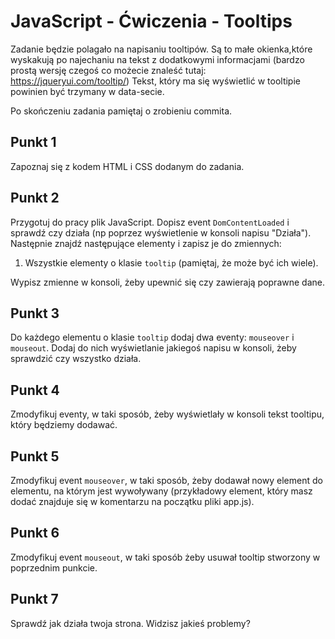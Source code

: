 # JavaScript - Ćwiczenia - Tooltips

Zadanie będzie polagało na napisaniu tooltipów. Są to małe okienka,które wyskakują po najechaniu na tekst z dodatkowymi informacjami (bardzo prostą wersję czegoś co możecie znaleść tutaj: https://jqueryui.com/tooltip/)
Tekst, który ma się wyświetlić w tooltipie powinien być trzymany w data-secie.

Po skończeniu zadania pamiętaj o zrobieniu commita.

## Punkt 1
Zapoznaj się z kodem HTML i CSS dodanym do zadania.  

## Punkt 2
Przygotuj do pracy plik JavaScript. Dopisz event ```DomContentLoaded``` i sprawdź czy działa (np poprzez wyświetlenie w konsoli napisu "Działa").
Następnie znajdź następujące elementy i zapisz je do zmiennych:

1. Wszystkie elementy o klasie ```tooltip``` (pamiętaj, że może być ich wiele).

Wypisz zmienne w konsoli, żeby upewnić się czy zawierają poprawne dane.

## Punkt 3
Do każdego elementu o klasie ```tooltip``` dodaj dwa eventy: ```mouseover``` i ```mouseout```. Dodaj do nich wyświetlanie jakiegoś napisu w konsoli, żeby sprawdzić czy wszystko działa.

## Punkt 4
Zmodyfikuj eventy, w taki sposób, żeby wyświetlały w konsoli tekst tooltipu, który będziemy dodawać.

## Punkt 5
Zmodyfikuj event ```mouseover```, w taki sposób, żeby dodawał nowy element do elementu, na którym jest wywoływany (przykładowy element, który masz dodać znajduje się w komentarzu na początku pliki app.js).

## Punkt 6
Zmodyfikuj event ```mouseout```, w taki sposób żeby usuwał tooltip stworzony w poprzednim punkcie.

## Punkt 7
Sprawdź jak działa twoja strona. Widzisz jakieś problemy?
